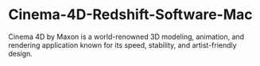 # Cinema-4D-Redshift-Software-Mac
Cinema 4D by Maxon is a world-renowned 3D modeling, animation, and rendering application known for its speed, stability, and artist-friendly design.
